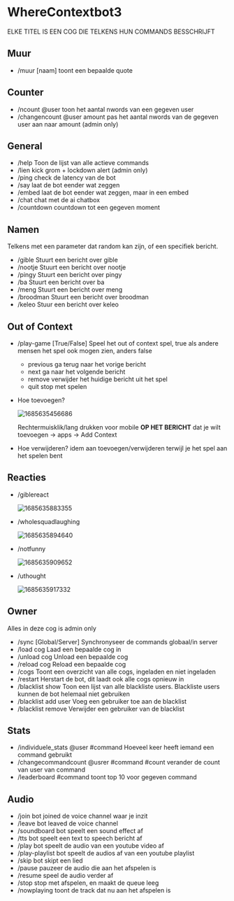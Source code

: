 # WhereContextbot3

ELKE TITEL IS EEN COG DIE TELKENS HUN COMMANDS BESSCHRIJFT

## Muur

* /muur [naam]   toont een bepaalde quote

## Counter

* /ncount @user				toon het aantal nwords van een gegeven user
* /changencount @user amount	pas het aantal nwords van de gegeven user aan naar amount (admin only)

## General

* /help	Toon de lijst van alle actieve commands
* /lien		kick grom + lockdown alert (admin only)
* /ping	check de latency van de bot
* /say		laat de bot eender wat zeggen
* /embed	laat de bot eender wat zeggen, maar in een embed
* /chat	chat met de ai chatbox
* /countdown  countdown tot een gegeven moment

## Namen

Telkens met een parameter dat random kan zijn, of een specifiek bericht.

* /gible		Stuurt een bericht over gible
* /nootje		Stuurt een bericht over nootje
* /pingy		Stuurt een bericht over pingy
* /ba			Stuurt een bericht over ba
* /meng		Stuurt een bericht over meng
* /broodman	Stuurt een bericht over broodman
* /keleo Stuur een bericht over keleo

## Out of Context

* /play-game	[True/False] Speel het out of context spel, true als andere mensen het spel ook mogen zien, anders false

  * previous		ga terug naar het vorige bericht
  * next			ga naar het volgende bericht
  * remove		verwijder het huidige bericht uit het spel
  * quit			stop met spelen
* Hoe toevoegen?

  ![1685635456686](image/README/1685635456686.png)

  Rechtermuisklik/lang drukken voor mobile **OP HET BERICHT** dat je wilt toevoegen -> apps -> Add Context
* Hoe verwijderen?	idem aan toevoegen/verwijderen terwijl je het spel aan het spelen bent

## Reacties

* /giblereact

  ![1685635883355](image/README/1685635883355.jpg)
* /wholesquadlaughing

  ![1685635894640](image/README/1685635894640.jpg)
* /notfunny

  ![1685635909652](image/README/1685635909652.jpg)
* /uthought

  ![1685635917332](image/README/1685635917332.jpg)

## Owner

Alles in deze cog is admin only

* /sync [Global/Server]	Synchronyseer de commands globaal/in server
* /load cog		Laad een bepaalde cog in
* /unload cog	Unload een bepaalde cog
* /reload cog	Reload een bepaalde cog
* /cogs		Toont een overzicht van alle cogs, ingeladen en niet ingeladen
* /restart		Herstart de bot, dit laadt ook alle cogs opnieuw in
* /blacklist show 	Toon een lijst van alle blackliste users. Blackliste users kunnen de bot helemaal niet gebruiken
* /blacklist add user		Voeg een gebruiker toe aan de blacklist
* /blacklist remove		Verwijder een gebruiker van de blacklist

## Stats

* /individuele_stats @user #command Hoeveel keer heeft iemand een command gebruikt
* /changecommandcount @usrer #command #count verander de count van user van command
* /leaderboard #command toont top 10 voor gegeven command

## Audio

* /join		bot joined de voice channel waar je inzit
* /leave	bot leaved de voice channel
* /soundboard		bot speelt een sound effect af
* /tts	bot speelt een text to speech bericht af
* /play bot speelt de audio van een youtube video af
* /play-playlist		bot speelt de audios af van een youtube playlist
* /skip	bot skipt een lied
* /pause	pauzeer de audio die aan het afspelen is
* /resume	speel de audio verder af
* /stop	stop met afspelen, en maakt de queue leeg
* /nowplaying	toont de track dat nu aan het afspelen is
